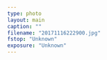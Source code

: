 ```yaml
---
type: photo
layout: main
caption: ""
filename: "20171116222900.jpg"
fstop: "Unknown"
exposure: "Unknown"
---
```

